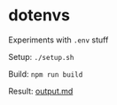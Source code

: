 # dotenvs

Experiments with `.env` stuff

Setup: `./setup.sh`

Build: `npm run build`

Result: [output.md](./output.md)
